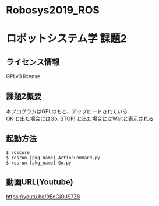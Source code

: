 # Robosys2019_ROS
# ロボットシステム学 課題2

## ライセンス情報
GPLv3 license

## 課題2概要
本プログラムはGPLのもと、アップロードされている.
<br>OK と出た場合にはGo, STOP! と出た場合にはWaitと表示される

## 起動方法
    $ roscore  
    $ rosrun [pkg_name] ActionCommand.py  
    $ rosrun [pkg_name] Go.py

  
## 動画URL(Youtube)
https://youtu.be/9EoGjOJS7Z8
